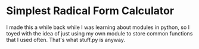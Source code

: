 # Simplest Radical Form Calculator
I made this a while back while I was learning about modules in python, so I toyed with the idea of just using my own module to store common functions that I used often. That's what stuff.py is anyway.
